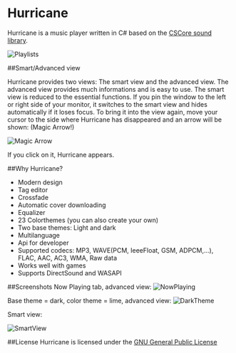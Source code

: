 Hurricane
==============

Hurricane is a music player written in C# based on the [CSCore sound library](https://cscore.codeplex.com/).

![Playlists](http://www.vincentgri.de/hurricane/images/GitHub/advancedWindowPlaylists.png)

##Smart/Advanced view

Hurricane provides two views: The smart view and the advanced view. The advanced view provides much informations and is easy to use. The smart view is reduced to the essential functions. If you pin the window to the left or right side of your monitor, it switches to the smart view and hides automatically if it loses focus. To bring it into the view again, move your cursor to the side where Hurricane has disappeared and an arrow will be shown: (Magic Arrow!)

![Magic Arrow](http://www.vincentgri.de/hurricane/images/GitHub/magicArrow.png)

If you click on it, Hurricane appears.


##Why Hurricane?

 - Modern design
 - Tag editor
 - Crossfade
 - Automatic cover downloading
 - Equalizer
 - 23 Colorthemes (you can also create your own)
 - Two base themes: Light and dark
 - Multilanguage
 - Api for developer
 - Supported codecs: MP3, WAVE(PCM, IeeeFloat, GSM, ADPCM,…), FLAC, AAC, AC3, WMA, Raw data
 - Works well with games
 - Supports DirectSound and WASAPI
 
 
##Screenshots
Now Playing tab, advanced view:
![NowPlaying](http://www.vincentgri.de/hurricane/images/GitHub/advancedWindowNowPlaying.png)

Base theme = dark, color theme = lime, advanced view:
![DarkTheme](http://www.vincentgri.de/hurricane/images/GitHub/advancedWindowRestyle.png)

Smart view:

![SmartView](http://www.vincentgri.de/hurricane/images/GitHub/SmartWindow.png)

##License
Hurricane is licensed under the [GNU General Public License](LICENSE.txt)